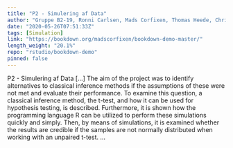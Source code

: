 ```yaml
---
title: "P2 - Simulering af Data"
author: "Gruppe B2-19, Ronni Carlsen, Mads Corfixen, Thomas Heede, Christian F. P. Nielsen, Magnus Olesen"
date: "2020-05-26T07:51:33Z"
tags: [Simulation]
link: "https://bookdown.org/madscorfixen/bookdown-demo-master/"
length_weight: "20.1%"
repo: "rstudio/bookdown-demo"
pinned: false
---
```


P2 - Simulering af Data [...] The aim of the project was to identify alternatives to classical inference methods if the assumptions of these were not met and evaluate their performance. To examine this question, a classical inference method, the t-test, and how it can be used for hypothesis testing, is described. Furthermore, it is shown how the programming language R can be utilized to perform these simulations quickly and simply. Then, by means of simulations, it is examined whether the results are credible if the samples are not normally distributed when working with an unpaired t-test. ...
